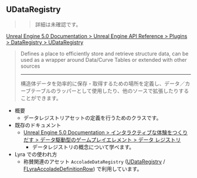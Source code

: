 ## UDataRegistry

>> 詳細は未確認です。

[Unreal Engine 5.0 Documentation > Unreal Engine API Reference > Plugins > DataRegistry > UDataRegistry](https://docs.unrealengine.com/5.0/en-US/API/Plugins/DataRegistry/UDataRegistry/)

> Defines a place to efficiently store and retrieve structure data, can be used as a wrapper around Data/Curve Tables or extended with other sources  
> 
> ----
> 構造体データを効率的に保存・取得するための場所を定義し、データ／カーブテーブルのラッパーとして使用したり、他のソースで拡張したりすることができます。

* 概要
	* データレジストリアセットの定義を行うためのクラスです。
* 既存のドキュメント
	* [Unreal Engine 5.0 Documentation > インタラクティブな体験をつくりだす > データ駆動型のゲームプレイエレメント > データ レジストリ]
		* データレジストリの概念について学べます。
* Lyra での使われ方
	* 称賛関連のアセット `AccoladeDataRegistry` ([UDataRegistry] / [FLyraAccoladeDefinitionRow]) で利用しています。



<!--- ページ内のリンク --->

<!--- 自前の画像へのリンク --->

<!--- generated --->
[FLyraAccoladeDefinitionRow]: ../../Lyra/GameplayMessageAccolade/FLyraAccoladeDefinitionRow.md#flyraaccoladedefinitionrow
[UDataRegistry]: ../../UE/DataRegistry/UDataRegistry.md#udataregistry
[Unreal Engine 5.0 Documentation > インタラクティブな体験をつくりだす > データ駆動型のゲームプレイエレメント > データ レジストリ]: https://docs.unrealengine.com/5.0/ja/data-registries-in-unreal-engine/
